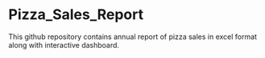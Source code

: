 # Pizza_Sales_Report
This github repository contains annual report of pizza sales in excel format along with interactive dashboard. 
